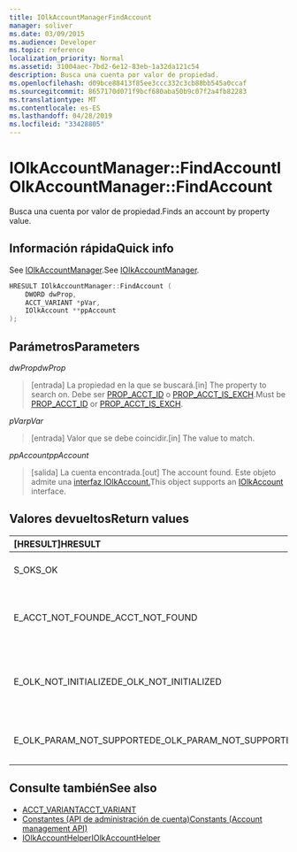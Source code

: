 ```yaml
---
title: IOlkAccountManagerFindAccount
manager: soliver
ms.date: 03/09/2015
ms.audience: Developer
ms.topic: reference
localization_priority: Normal
ms.assetid: 31004aec-7bd2-6e12-83eb-1a32da121c54
description: Busca una cuenta por valor de propiedad.
ms.openlocfilehash: d09bce88413f85ee3ccc332c3cb88bb545a0ccaf
ms.sourcegitcommit: 8657170d071f9bcf680aba50b9c07f2a4fb82283
ms.translationtype: MT
ms.contentlocale: es-ES
ms.lasthandoff: 04/28/2019
ms.locfileid: "33428805"
---
```

# <a name="iolkaccountmanagerfindaccount"></a><span data-ttu-id="b89f8-103">IOlkAccountManager::FindAccount</span><span class="sxs-lookup"><span data-stu-id="b89f8-103">IOlkAccountManager::FindAccount</span></span>

<span data-ttu-id="b89f8-104">Busca una cuenta por valor de propiedad.</span><span class="sxs-lookup"><span data-stu-id="b89f8-104">Finds an account by property value.</span></span>
  
## <a name="quick-info"></a><span data-ttu-id="b89f8-105">Información rápida</span><span class="sxs-lookup"><span data-stu-id="b89f8-105">Quick info</span></span>

<span data-ttu-id="b89f8-106">See [IOlkAccountManager](iolkaccountmanager.md).</span><span class="sxs-lookup"><span data-stu-id="b89f8-106">See [IOlkAccountManager](iolkaccountmanager.md).</span></span>
  
```cpp
HRESULT IOlkAccountManager::FindAccount (  
    DWORD dwProp, 
    ACCT_VARIANT *pVar, 
    IOlkAccount **ppAccount 
);
```

## <a name="parameters"></a><span data-ttu-id="b89f8-107">Parámetros</span><span class="sxs-lookup"><span data-stu-id="b89f8-107">Parameters</span></span>

<span data-ttu-id="b89f8-108">_dwProp_</span><span class="sxs-lookup"><span data-stu-id="b89f8-108">_dwProp_</span></span>
  
> <span data-ttu-id="b89f8-109">[entrada] La propiedad en la que se buscará.</span><span class="sxs-lookup"><span data-stu-id="b89f8-109">[in] The property to search on.</span></span> <span data-ttu-id="b89f8-110">Debe ser [PROP_ACCT_ID](prop_acct_id.md) o [PROP_ACCT_IS_EXCH](prop_acct_is_exch.md).</span><span class="sxs-lookup"><span data-stu-id="b89f8-110">Must be [PROP_ACCT_ID](prop_acct_id.md) or [PROP_ACCT_IS_EXCH](prop_acct_is_exch.md).</span></span>
    
<span data-ttu-id="b89f8-111">_pVar_</span><span class="sxs-lookup"><span data-stu-id="b89f8-111">_pVar_</span></span>
  
> <span data-ttu-id="b89f8-112">[entrada] Valor que se debe coincidir.</span><span class="sxs-lookup"><span data-stu-id="b89f8-112">[in] The value to match.</span></span>
    
<span data-ttu-id="b89f8-113">_ppAccount_</span><span class="sxs-lookup"><span data-stu-id="b89f8-113">_ppAccount_</span></span>
  
> <span data-ttu-id="b89f8-114">[salida] La cuenta encontrada.</span><span class="sxs-lookup"><span data-stu-id="b89f8-114">[out] The account found.</span></span> <span data-ttu-id="b89f8-115">Este objeto admite una [interfaz IOlkAccount.](iolkaccount.md)</span><span class="sxs-lookup"><span data-stu-id="b89f8-115">This object supports an [IOlkAccount](iolkaccount.md) interface.</span></span> 
    
## <a name="return-values"></a><span data-ttu-id="b89f8-116">Valores devueltos</span><span class="sxs-lookup"><span data-stu-id="b89f8-116">Return values</span></span>

|<span data-ttu-id="b89f8-117">**[HRESULT]**</span><span class="sxs-lookup"><span data-stu-id="b89f8-117">**HRESULT**</span></span>|<span data-ttu-id="b89f8-118">**Description**</span><span class="sxs-lookup"><span data-stu-id="b89f8-118">**Description**</span></span>|
|:-----|:-----|
|<span data-ttu-id="b89f8-119">S_OK</span><span class="sxs-lookup"><span data-stu-id="b89f8-119">S_OK</span></span>  <br/> |<span data-ttu-id="b89f8-120">La llamada ha sido correcta.</span><span class="sxs-lookup"><span data-stu-id="b89f8-120">The call succeeded.</span></span>  <br/> |
|<span data-ttu-id="b89f8-121">E_ACCT_NOT_FOUND</span><span class="sxs-lookup"><span data-stu-id="b89f8-121">E_ACCT_NOT_FOUND</span></span>  <br/> |<span data-ttu-id="b89f8-122">No se encuentra la cuenta especificada.</span><span class="sxs-lookup"><span data-stu-id="b89f8-122">The specified account cannot be found.</span></span>  <br/> |
|<span data-ttu-id="b89f8-123">E_OLK_NOT_INITIALIZED</span><span class="sxs-lookup"><span data-stu-id="b89f8-123">E_OLK_NOT_INITIALIZED</span></span>  <br/> |<span data-ttu-id="b89f8-124">No se ha inicializado el Administrador de cuentas para su uso.</span><span class="sxs-lookup"><span data-stu-id="b89f8-124">The account manager has not been initialized for use.</span></span>  <br/> |
|<span data-ttu-id="b89f8-125">E_OLK_PARAM_NOT_SUPPORTED</span><span class="sxs-lookup"><span data-stu-id="b89f8-125">E_OLK_PARAM_NOT_SUPPORTED</span></span>  <br/> |<span data-ttu-id="b89f8-126">Uno o varios parámetros no son válidos.</span><span class="sxs-lookup"><span data-stu-id="b89f8-126">One or more parameters are invalid.</span></span>  <br/> |
   
## <a name="see-also"></a><span data-ttu-id="b89f8-127">Consulte también</span><span class="sxs-lookup"><span data-stu-id="b89f8-127">See also</span></span>

- [<span data-ttu-id="b89f8-128">ACCT_VARIANT</span><span class="sxs-lookup"><span data-stu-id="b89f8-128">ACCT_VARIANT</span></span>](acct_variant.md)  
- [<span data-ttu-id="b89f8-129">Constantes (API de administración de cuenta)</span><span class="sxs-lookup"><span data-stu-id="b89f8-129">Constants (Account management API)</span></span>](constants-account-management-api.md)  
- [<span data-ttu-id="b89f8-130">IOlkAccountHelper</span><span class="sxs-lookup"><span data-stu-id="b89f8-130">IOlkAccountHelper</span></span>](iolkaccounthelper.md)


